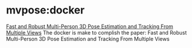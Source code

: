 # mvpose:docker

[Fast and Robust Multi-Person 3D Pose Estimation and Tracking From Multiple Views](https://openaccess.thecvf.com/content_CVPR_2019/papers/Dong_Fast_and_Robust_Multi-Person_3D_Pose_Estimation_From_Multiple_Views_CVPR_2019_paper.pdf)
The docker is make to complish the paper: Fast and Robust Multi-Person 3D Pose Estimation and Tracking From Multiple Views
